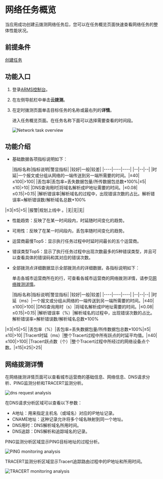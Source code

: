 # 网络任务概览

当应用成功创建云拨测网络任务后，您可以在任务概览页面快速查看网络任务的整体性能状况。

## 前提条件

[创建任务](/intl.zh-CN/云拨测/快速入门/创建任务.md)

## 功能入口

1.  登录[ARMS控制台](https://arms-intl.console.aliyun.com/)。
2.  在左侧导航栏中单击**云拨测**。
3.  在定时拨测页面单击目标任务的名称或最右列的**详情**。

    进入任务概览页面。在任务名称下面可以选择需要查看的时间段。

    ![Network task overview](https://static-aliyun-doc.oss-accelerate.aliyuncs.com/assets/img/zh-CN/8728906061/p182201.png)


## 功能介绍

-   基础数据各项指标说明如下：

    |指标名称|指标说明|警显指标|
|较好|一般|较差|
    |----|----|----|
    |--|--|--|
    |时延|一个报文或分组从网络的一端传送到另一端所需要的时间。|≤40|≤100|\>100|
    |丢包率|丢包率=丢失数据包量/所传数据包总数\*100%|≤5|≤10|\>10|
    |DNS查询用时|将域名解析成IP地址需要的时间。|≤0.08|≤0.15|\>0.15|
    |解析错误率|解析域名的过程中，出现错误次数的占比。解析错误率=解析错误数/解析域名总数\*100%

|≤3|≤5|\>5|
    |报警|规划上线中 。|无|无|无|

-   性能趋势：反映了在某一时间段内，时延随时间变化的趋势。
-   可用性：反映了在某一时间段内，丢包率随时间变化的趋势。
-   运营商最慢Top5：显示执行任务过程中时延时间最长的五个运营商。
-   错误类型Top5：显示了执行任务过程中出现次数最多的5种错误类型，并且可以查看具体的错误码和其对应的错误次数。
-   全部拨测点详细数据显示全部拨测点的详细数据，各指标说明如下：

    单击各城市运营商所在的行，可查看各城市运营商的网络拨测详情，请参见[网络拨测详情](#section_e61_zv3_9c0)。

    |指标名称|指标说明|警显指标|
|较好|一般|较差|
    |----|----|----|
    |--|--|--|
    |时延（ms）|一个报文或分组从网络的一端传送到另一端所需要的时间。|≤40|≤100|\>100|
    |DNS查询用时（s）|将域名解析成IP地址需要的时间。|≤0.08|≤0.15|\>0.15|
    |解析错误率（%）|解析域名的过程中，出现错误次数的占比。解析错误率=解析错误数/解析域名总数\*100%

|≤3|≤5|\>5|
    |丢包率（%）|丢包率=丢失数据包量/所传数据包总数\*100%|≤5|≤10|\>10|
    |Tracert时延（ms）|整个Tracert过程中所有跃点的时延平均值。|≤40|≤100|\>100|
    |Tracert跃点数（个）|整个Tracert过程中所经过的网络设备点个数。|≤15|≤25|\>25|


## 网络拨测详情



在网络拨测详情页面可以查看城市运营商的基础信息、网络信息、DNS请求分析、PING监测分析和TRACERT监测分析。

![dns request analysis](https://static-aliyun-doc.oss-accelerate.aliyuncs.com/assets/img/zh-CN/7209525061/p182209.png)

在DNS请求分析区域可以查看以下参数：

-   A地址：用来指定主机名（或域名）对应的IP地址记录。
-   CNAME地址：这种记录允许将多个域名映射到同一个地址。
-   DNS用时：DNS解析域名所用时间。
-   DNS追踪：DNS解析和追踪域名的记录。

PING监测分析区域显示PING目标地址的过程分析。

![PING monitoring analysis](https://static-aliyun-doc.oss-accelerate.aliyuncs.com/assets/img/zh-CN/7088826061/p182211.png)

TRACERT监测分析区域显示Tracert追踪路由过程中的IP地址和所用时间。

![TRACERT monitoring analysis](https://static-aliyun-doc.oss-accelerate.aliyuncs.com/assets/img/zh-CN/7209525061/p182212.png)

